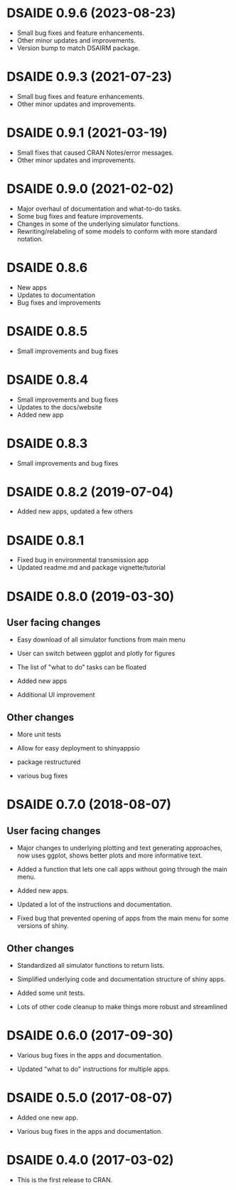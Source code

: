 # DSAIDE 0.9.6 (2023-08-23)

* Small bug fixes and feature enhancements.
* Other minor updates and improvements.
* Version bump to match DSAIRM package.

# DSAIDE 0.9.3 (2021-07-23)

* Small bug fixes and feature enhancements.
* Other minor updates and improvements.

# DSAIDE 0.9.1 (2021-03-19)

* Small fixes that caused CRAN Notes/error messages.
* Other minor updates and improvements.

# DSAIDE 0.9.0 (2021-02-02)

* Major overhaul of documentation and what-to-do tasks. 
* Some bug fixes and feature improvements.
* Changes in some of the underlying simulator functions.
* Rewriting/relabeling of some models to conform with more standard notation.

# DSAIDE 0.8.6

* New apps
* Updates to documentation
* Bug fixes and improvements

# DSAIDE 0.8.5

* Small improvements and bug fixes

# DSAIDE 0.8.4

* Small improvements and bug fixes
* Updates to the docs/website
* Added new app

# DSAIDE 0.8.3

* Small improvements and bug fixes

# DSAIDE 0.8.2 (2019-07-04)

* Added new apps, updated a few others

# DSAIDE 0.8.1

* Fixed bug in environmental transmission app 
* Updated readme.md and package vignette/tutorial

# DSAIDE 0.8.0 (2019-03-30)

## User facing changes

* Easy download of all simulator functions from main menu

* User can switch between ggplot and plotly for figures

* The list of "what to do" tasks can be floated

* Added new apps

* Additional UI improvement

## Other changes

* More unit tests

* Allow for easy deployment to shinyappsio

* package restructured

* various bug fixes


# DSAIDE 0.7.0 (2018-08-07)

## User facing changes

* Major changes to underlying plotting and text generating approaches, now uses ggplot, shows better plots and more informative text.

* Added a function that lets one call apps without going through the main menu.

* Added new apps.

* Updated a lot of the instructions and documentation.

* Fixed bug that prevented opening of apps from the main menu for some versions of shiny.

## Other changes

* Standardized all simulator functions to return lists.

* Simplified underlying code and documentation structure of shiny apps.

* Added some unit tests.

* Lots of other code cleanup to make things more robust and streamlined


# DSAIDE 0.6.0 (2017-09-30)

* Various bug fixes in the apps and documentation.

* Updated "what to do" instructions for multiple apps.

# DSAIDE 0.5.0 (2017-08-07)

* Added one new app.

* Various bug fixes in the apps and documentation.


# DSAIDE 0.4.0 (2017-03-02)

* This is the first release to CRAN.
